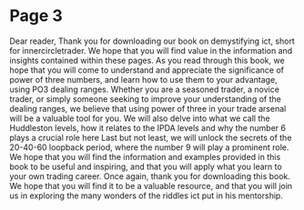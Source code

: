 # Page 3

Dear reader,
Thank you for downloading our book on demystifying ict,
short for innercircletrader.
We hope that you will find value in the information and
insights contained within these pages.
As you read through this book, we hope that you will
come to understand and appreciate the significance of power
of three numbers, and learn how to use them to your
advantage, using PO3 dealing ranges.
Whether you are a seasoned trader, a novice trader, or
simply someone seeking to improve your understanding of
the dealing ranges, we believe that using power of three in
your trade arsenal will be a valuable tool for you.
We will also delve into what we call the Huddleston levels,
how it relates to the IPDA levels and why the number 6 plays
a crucial role here
Last but not least, we will unlock the secrets of the
20-40-60 loopback period, where the number 9 will play a
prominent role.
We hope that you will find the information and examples
provided in this book to be useful and inspiring, and that you
will apply what you learn to your own trading career.
Once again, thank you for downloading this book. We
hope that you will find it to be a valuable resource, and that
you will join us in exploring the many wonders of the riddles
ict put in his mentorship.